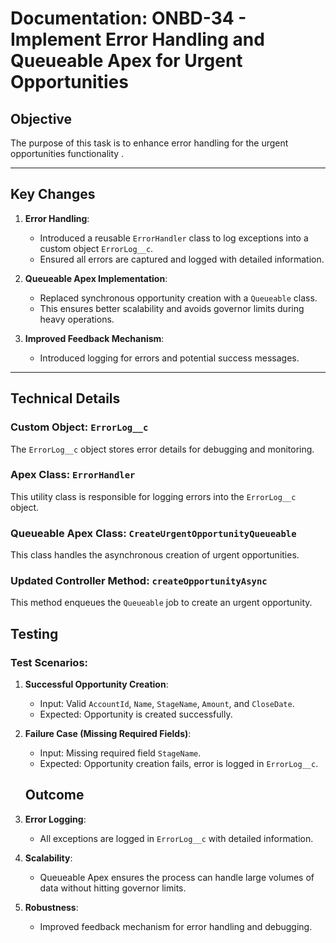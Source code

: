 # Documentation: ONBD-34 - Implement Error Handling and Queueable Apex for Urgent Opportunities

## Objective

The purpose of this task is to enhance error handling for the urgent opportunities functionality .

---

## Key Changes

1. **Error Handling**:
   - Introduced a reusable `ErrorHandler` class to log exceptions into a custom object `ErrorLog__c`.
   - Ensured all errors are captured and logged with detailed information.

2. **Queueable Apex Implementation**:
   - Replaced synchronous opportunity creation with a `Queueable` class.
   - This ensures better scalability and avoids governor limits during heavy operations.

3. **Improved Feedback Mechanism**:
   - Introduced logging for errors and potential success messages.

---

## Technical Details

### Custom Object: `ErrorLog__c`

The `ErrorLog__c` object stores error details for debugging and monitoring.

### Apex Class: `ErrorHandler`

This utility class is responsible for logging errors into the `ErrorLog__c` object.

### Queueable Apex Class: `CreateUrgentOpportunityQueueable`

This class handles the asynchronous creation of urgent opportunities.

### Updated Controller Method: `createOpportunityAsync`

This method enqueues the `Queueable` job to create an urgent opportunity.

## Testing

### Test Scenarios:
1. **Successful Opportunity Creation**:
   - Input: Valid `AccountId`, `Name`, `StageName`, `Amount`, and `CloseDate`.
   - Expected: Opportunity is created successfully.

2. **Failure Case (Missing Required Fields)**:
   - Input: Missing required field `StageName`.
   - Expected: Opportunity creation fails, error is logged in `ErrorLog__c`.

   ## Outcome

1. **Error Logging**:
   - All exceptions are logged in `ErrorLog__c` with detailed information.

2. **Scalability**:
   - Queueable Apex ensures the process can handle large volumes of data without hitting governor limits.

3. **Robustness**:
   - Improved feedback mechanism for error handling and debugging.